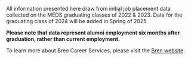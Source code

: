 <p>All information presented here draw from initial job placement data collected on the MEDS graduating classes of 2022 & 2023. Data for the graduating class of 2024 will be added in Spring of 2025.</p>

<p><strong>Please note that data represent alumni employment six months after graduation, rather than current employment.</strong></p>

<p>To learn more about Bren Career Services, please visit the <a href="https://bren.ucsb.edu/career-services" target="_blank">Bren website</a>.</p>
